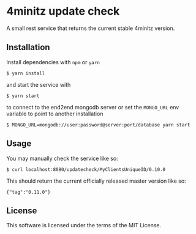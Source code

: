 # 4minitz update check

A small rest service that returns the current stable 4minitz version.

## Installation

Install dependencies with `npm` or `yarn`

    $ yarn install

and start the service with

    $ yarn start

to connect to the end2end mongodb server or set the `MONGO_URL` env variable to point to another installation

    $ MONGO_URL=mongodb://user:password@server:port/database yarn start


## Usage
You may manually check the service like so:

    $ curl localhost:8080/updatecheck/MyClientsUniqueID/0.10.0

This should return the current officially released master version like so:
 
    {"tag":"0.11.0"}


## License

This software is licensed under the terms of the MIT License.
